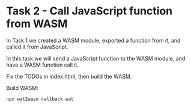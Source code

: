 # Task 2 - Call JavaScript function from WASM

In Task 1 we created a WASM module, exported a function from it, and called it from JavaScript.

In this task we will send a JavaScript function to the WASM module, and have a WASM function call it.

Fix the TODOs in index.html, then build the WASM.

Build WASM:
```sh
npx wat2wasm callback.wat
```

